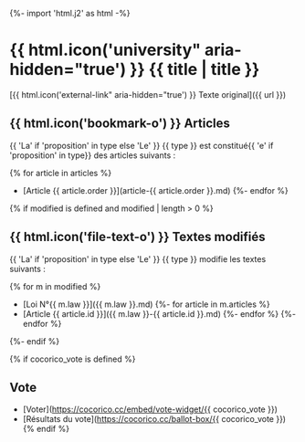 {%- import 'html.j2' as html -%}

# {{ html.icon('university" aria-hidden="true') }} {{ title | title }}

[{{ html.icon('external-link" aria-hidden="true') }} Texte original]({{ url }})

## {{ html.icon('bookmark-o') }} Articles

{{ 'La' if 'proposition' in type else 'Le' }} {{ type }} est constitué{{ 'e' if 'proposition' in type}} des articles suivants :

{% for article in articles %}
* [Article {{ article.order }}](article-{{ article.order }}.md)
{%- endfor %}

{% if modified is defined and modified | length > 0 %}
## {{ html.icon('file-text-o') }} Textes modifiés

{{ 'La' if 'proposition' in type else 'Le' }} {{ type }} modifie les textes suivants :

{% for m in modified %}
* [Loi N°{{ m.law }}]({{ m.law }}.md)
 {%- for article in m.articles %}
 * [Article {{ article.id }}]({{ m.law }}-{{ article.id }}.md)
 {%- endfor %}
{%- endfor %}

{%- endif %}

{% if cocorico_vote is defined %}
## Vote

* [Voter](https://cocorico.cc/embed/vote-widget/{{ cocorico_vote }})
* [Résultats du vote](https://cocorico.cc/ballot-box/{{ cocorico_vote }})
{% endif %}
